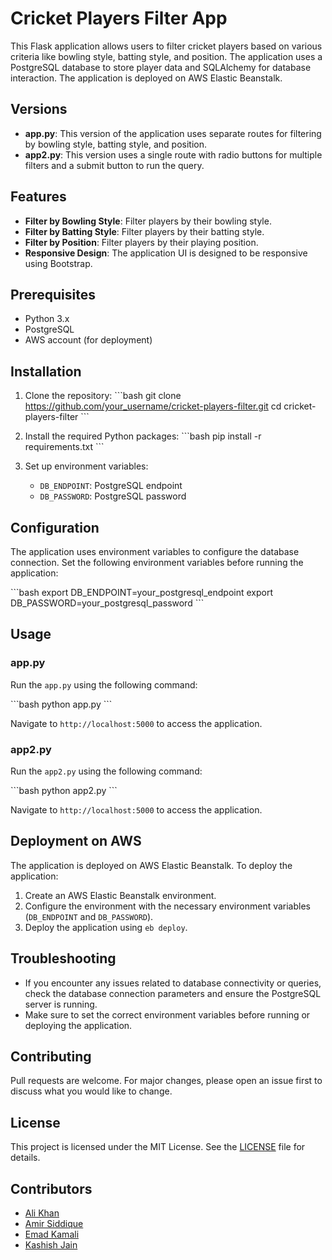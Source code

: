 # Cricket Players Filter App

This Flask application allows users to filter cricket players based on various criteria like bowling style, batting style, and position. The application uses a PostgreSQL database to store player data and SQLAlchemy for database interaction. The application is deployed on AWS Elastic Beanstalk.

## Versions

- **app.py**: This version of the application uses separate routes for filtering by bowling style, batting style, and position.
- **app2.py**: This version uses a single route with radio buttons for multiple filters and a submit button to run the query.

## Features

- **Filter by Bowling Style**: Filter players by their bowling style.
- **Filter by Batting Style**: Filter players by their batting style.
- **Filter by Position**: Filter players by their playing position.
- **Responsive Design**: The application UI is designed to be responsive using Bootstrap.

## Prerequisites

- Python 3.x
- PostgreSQL
- AWS account (for deployment)

## Installation

1. Clone the repository:
   \```bash
   git clone https://github.com/your_username/cricket-players-filter.git
   cd cricket-players-filter
   \```

2. Install the required Python packages:
   \```bash
   pip install -r requirements.txt
   \```

3. Set up environment variables:
   - `DB_ENDPOINT`: PostgreSQL endpoint
   - `DB_PASSWORD`: PostgreSQL password

## Configuration

The application uses environment variables to configure the database connection. Set the following environment variables before running the application:

\```bash
export DB_ENDPOINT=your_postgresql_endpoint
export DB_PASSWORD=your_postgresql_password
\```

## Usage

### app.py

Run the `app.py` using the following command:

\```bash
python app.py
\```

Navigate to `http://localhost:5000` to access the application.

### app2.py

Run the `app2.py` using the following command:

\```bash
python app2.py
\```

Navigate to `http://localhost:5000` to access the application.

## Deployment on AWS

The application is deployed on AWS Elastic Beanstalk. To deploy the application:

1. Create an AWS Elastic Beanstalk environment.
2. Configure the environment with the necessary environment variables (`DB_ENDPOINT` and `DB_PASSWORD`).
3. Deploy the application using `eb deploy`.

## Troubleshooting

- If you encounter any issues related to database connectivity or queries, check the database connection parameters and ensure the PostgreSQL server is running.
- Make sure to set the correct environment variables before running or deploying the application.

## Contributing

Pull requests are welcome. For major changes, please open an issue first to discuss what you would like to change.

## License

This project is licensed under the MIT License. See the [LICENSE](LICENSE) file for details.


## Contributors

- [Ali Khan](https://github.com/khanali37gmail)
- [Amir Siddique](https://github.com/ajsidd)
- [Emad Kamali](https://github.com/Emadkamali)
- [Kashish Jain](https://github.com/kasheshjaiin)
